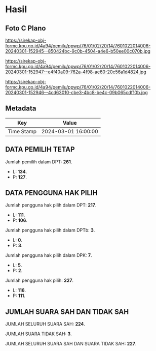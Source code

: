 # Hasil

## Foto C Plano

https://sirekap-obj-formc.kpu.go.id/4a94/pemilu/ppwp/76/01/02/20/14/7601022014006-20240301-152945--850424bc-9c0b-4504-a4e6-b50ee00c070b.jpg

https://sirekap-obj-formc.kpu.go.id/4a94/pemilu/ppwp/76/01/02/20/14/7601022014006-20240301-152947--e4f40a09-762a-4f98-ae60-20c56a1d4824.jpg

https://sirekap-obj-formc.kpu.go.id/4a94/pemilu/ppwp/76/01/02/20/14/7601022014006-20240301-152946--4cd63010-cbe3-4bc8-be4c-09b065cdf10b.jpg


## Metadata

| Key        | Value               |
| ---------- | ------------------- |
| Time Stamp | 2024-03-01 16:00:00 |


## DATA PEMILIH TETAP

Jumlah pemilih dalam DPT: **261**.
 * L: **134**.
 * P: **127**.

## DATA PENGGUNA HAK PILIH

Jumlah pengguna hak pilih dalam DPT: **217**.
 * L: **111**.
 * P: **106**.

Jumlah pengguna hak pilih dalam DPTb: **3**.
 * L: **0**.
 * P: **3**.

Jumlah pengguna hak pilih dalam DPK: **7**.
 * L: **5**.
 * P: **2**.

Jumlah pengguna hak pilih: **227**.
 * L: **116**.
 * P: **111**.

## JUMLAH SUARA SAH DAN TIDAK SAH

JUMLAH SELURUH SUARA SAH: **224**.

JUMLAH SUARA TIDAK SAH: **3**.

JUMLAH SELURUH SUARA SAH DAN SUARA TIDAK SAH: **227**.



